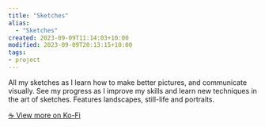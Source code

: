 ```yaml
---
title: "Sketches"
alias:
  - "Sketches"
created: 2023-09-09T11:14:03+10:00
modified: 2023-09-09T20:13:15+10:00
tags:
- project
---
```


All my sketches as I learn how to make better pictures, and communicate visually. See my progress as I improve my skills and learn new techniques in the art of sketches. Features landscapes, still-life and portraits.

[☕️ View more on Ko-Fi](https://ko-fi.com/album/-Sketches-E1E3P1Q7B)